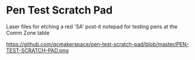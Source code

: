 # Pen Test Scratch Pad
Laser files for etching a red 'SA' post-it notepad for testing pens at the Comm Zone table

https://github.com/qcmakerspace/pen-test-scratch-pad/blob/master/PEN-TEST-SCRATCH-PAD.png
